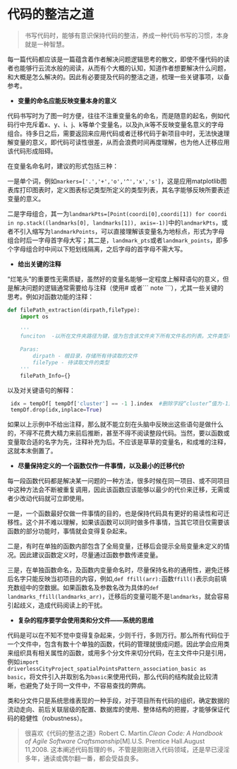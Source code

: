 # 代码的整洁之道
> 书写代码时，能够有意识保持代码的整洁，养成一种代码书写的习惯，本身就是一种智慧。

每一篇代码都应该是一篇蕴含着作者解决问题逻辑思考的散文，即使不懂代码的读者也能够行云流水般的阅读，从而有个大概的认知，知道作者想要解决什么问题，和大概是怎么解决的。因此有必要提及代码的整洁之道，梳理一些关键事项，以备参考。

* **变量的命名应能反映变量本身的意义**

代码书写时为了图一时方便，往往不注重变量名的命名，而是随意的起名，例如代码行中充斥着x、y、i、j、k等单个变量名，以及jh,ik等不反映变量名意义的字母组合。待多日之后，需要返回来应用代码或者迁移代码于新项目中时，无法快速理解变量的意义，即代码可读性很差，从而会浪费时间再度理解，也为他人迁移应用该代码形成阻碍。

在变量名命名时，建议的形式包括三种：

一是单个词，例如`markers=['.','+','o','^','x','s']`，这是应用matplotlib图表库打印图表时，定义图表标记类型所定义的类型列表，其名字能够反映所要表述变量的意义。

二是字母组合，其一为`landmarkPts=[Point(coordi[0],coordi[1]) for coordi in np.stack((landmarks[0], landmarks[1]), axis=-1)]`中的`landmarkPts`，或者不引入缩写为`landmarkPoints`，可以直接理解该变量名为地标点，形式为字母组合时后一字母首字母大写；其二是，`landmark_pts`或者`landmark_points`，即多个字母组合时中间以下短划线隔离，之后字母的首字母不需大写。

* **给出关键的注释**

“烂笔头”的重要性无需质疑，虽然好的变量名能够一定程度上解释语句的意义，但是解决问题的逻辑通常需要给与注释（使用# 或者\``` note \```），尤其一些关键的思考。例如对函数功能的注释：
```python
def filePath_extraction(dirpath,fileType):
    import os
    
    '''
    funciton  -以所在文件夹路径为键，值为包含该文件夹下所有文件名的列表。文件类型可以自行定义 
    
    Paras:
        dirpath - 根目录，存储所有待读取的文件
        fileType - 待读取文件的类型
    '''
    filePath_Info={}
```

以及对关键语句的解释：
```python
 idx = tempDf[ tempDf['cluster'] == -1 ].index  #删除字段“cluster”值为-1对应的行，即未形成聚类的独立OSM点数据
 tempDf.drop(idx,inplace=True)  
```
如果以上示例中不给出注释，那么就不能立刻在头脑中反映出这些语句是做什么的，不得不花费大精力来前后推断，甚至不得不阅读整段代码。当然，要以函数或变量取合适的名字为先，注释补充为后。不应该是草草的变量名，和成堆的注释，这就本末倒置了。

* **尽量保持定义的一个函数仅作一件事情，以及最小的迁移代价**

每一段函数代码都是解决某一问题的一种方法，很多时候在同一项目、或不同项目中这种方法会不断被重复调用，因此该函数应该能够以最少的代价来迁移，无需或者少改动代码就可立即使用。

一是，一个函数最好仅做一件事情的目的，也是保持代码具有更好的易读性和可迁移性。这个并不难以理解，如果该函数可以同时做多件事情，当其它项目仅需要该函数的部分功能时，事情就会变得复杂起来。

二是，有时在单独的函数内部包含了全局变量，迁移后会提示全局变量未定义的情况。因此建议函数定义时，尽量通过函数参数传递变量。

三是，在单独函数命名，及函数内变量命名时，尽量保持名称的通用性，避免迁移后名字只能反映当初项目的内容，例如,`def ffill(arr):`函数`ffill()`表示向前填充数组中的空数据。如果函数名及参数名改为具体的`def landmarks_ffill(landmarks_arr)`，迁移后的变量可能不是`landmarks`，就会容易引起歧义，造成代码阅读上的干扰。


* **复杂的程序要学会使用类和分文件——系统的思维**

代码是可以在不知不觉中变得复杂起来，少则千行，多则万行。那么所有代码位于一个文件中，包含有数十个单独的函数，代码的管理就很成问题。因此学会应用类来组织具有相关属性的函数，或用多个分文件来切分代码，在主文件中只是引用，例如`import driverlessCityProject_spatialPointsPattern_association_basic as basic`，将文件引入并取别名为`basic`来使用代码，那么代码的结构就会比较清晰，也避免了处于同一文件中，不容易查找的弊病。

类和分文件只是系统思维表现的一种手段，对于项目所有代码的组织，确定数据的流动走向、前后关联层级的配置、数据库的使用、整体结构的把握，才能够保证代码的稳健性（robustness）。

> 很喜欢《代码的整洁之道》Robert C. Martin.<em>Clean Code: A Handbook of Agile Software Craftsmanship</em>[M].U.S. Prentice Hall.August 11,2008. 这本阐述代码哲理的书，不管是刚刚进入代码领域，还是早已浸淫多年，通读或偶尔翻一番，都会受益良多。